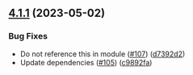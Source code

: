 ## [4.1.1](https://github.com/trygve-lie/ttl-mem-cache/compare/v4.1.0...v4.1.1) (2023-05-02)


### Bug Fixes

* Do not reference this in module ([#107](https://github.com/trygve-lie/ttl-mem-cache/issues/107)) ([d7392d2](https://github.com/trygve-lie/ttl-mem-cache/commit/d7392d2a939837f77a70dc5df5f9c14ce717ed57))
* Update dependencies ([#105](https://github.com/trygve-lie/ttl-mem-cache/issues/105)) ([c9892fa](https://github.com/trygve-lie/ttl-mem-cache/commit/c9892fa3f3f25fb52bb593a145279cbe92a4b61b))
